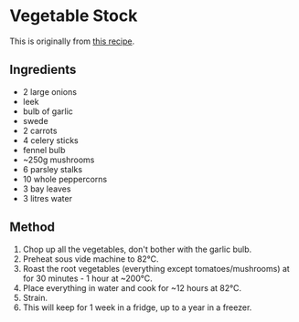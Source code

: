 
# Vegetable Stock # 

This is originally from [this recipe](https://www.youtube.com/watch?v=1RyQwLXILUw).

## Ingredients ## 

- 2 large onions
- leek
- bulb of garlic
- swede
- 2 carrots
- 4 celery sticks
- fennel bulb
- ~250g mushrooms
- 6 parsley stalks
- 10 whole peppercorns
- 3 bay leaves
- 3 litres water

## Method ## 

1. Chop up all the vegetables, don't bother with the garlic bulb.
2. Preheat sous vide machine to 82°C.
2. Roast the root vegetables (everything except tomatoes/mushrooms) at for 30 minutes - 1 hour at ~200°C.
3. Place everything in water and cook for ~12 hours at 82°C.
4. Strain.
5. This will keep for 1 week in a fridge, up to a year in a freezer.

